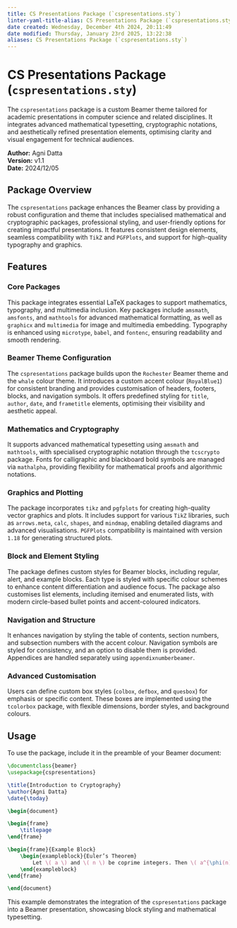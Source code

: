 ```yaml
---
title: CS Presentations Package (`cspresentations.sty`)
linter-yaml-title-alias: CS Presentations Package (`cspresentations.sty`)
date created: Wednesday, December 4th 2024, 20:11:49
date modified: Thursday, January 23rd 2025, 13:22:38
aliases: CS Presentations Package (`cspresentations.sty`)
---
```


# CS Presentations Package (`cspresentations.sty`)

The `cspresentations` package is a custom Beamer theme tailored for academic presentations in computer science and related disciplines. It integrates advanced mathematical typesetting, cryptographic notations, and aesthetically refined presentation elements, optimising clarity and visual engagement for technical audiences.

**Author:** Agni Datta  
**Version:** v1.1  
**Date:** 2024/12/05

## Package Overview

The `cspresentations` package enhances the Beamer class by providing a robust configuration and theme that includes specialised mathematical and cryptographic packages, professional styling, and user-friendly options for creating impactful presentations. It features consistent design elements, seamless compatibility with `TikZ` and `PGFPlots`, and support for high-quality typography and graphics.

## Features

### Core Packages

This package integrates essential LaTeX packages to support mathematics, typography, and multimedia inclusion. Key packages include `amsmath`, `amsfonts`, and `mathtools` for advanced mathematical formatting, as well as `graphicx` and `multimedia` for image and multimedia embedding. Typography is enhanced using `microtype`, `babel`, and `fontenc`, ensuring readability and smooth rendering.

### Beamer Theme Configuration

The `cspresentations` package builds upon the `Rochester` Beamer theme and the `whale` colour theme. It introduces a custom accent colour (`RoyalBlue1`) for consistent branding and provides customisation of headers, footers, blocks, and navigation symbols. It offers predefined styling for `title`, `author`, `date`, and `frametitle` elements, optimising their visibility and aesthetic appeal.

### Mathematics and Cryptography

It supports advanced mathematical typesetting using `amsmath` and `mathtools`, with specialised cryptographic notation through the `tcscrypto` package. Fonts for calligraphic and blackboard bold symbols are managed via `mathalpha`, providing flexibility for mathematical proofs and algorithmic notations.

### Graphics and Plotting

The package incorporates `tikz` and `pgfplots` for creating high-quality vector graphics and plots. It includes support for various `TikZ` libraries, such as `arrows.meta`, `calc`, `shapes`, and `mindmap`, enabling detailed diagrams and advanced visualisations. `PGFPlots` compatibility is maintained with version `1.18` for generating structured plots.

### Block and Element Styling

The package defines custom styles for Beamer blocks, including regular, alert, and example blocks. Each type is styled with specific colour schemes to enhance content differentiation and audience focus. The package also customises list elements, including itemised and enumerated lists, with modern circle-based bullet points and accent-coloured indicators.

### Navigation and Structure

It enhances navigation by styling the table of contents, section numbers, and subsection numbers with the accent colour. Navigation symbols are styled for consistency, and an option to disable them is provided. Appendices are handled separately using `appendixnumberbeamer`.

### Advanced Customisation

Users can define custom box styles (`colbox`, `defbox`, and `quesbox`) for emphasis or specific content. These boxes are implemented using the `tcolorbox` package, with flexible dimensions, border styles, and background colours.

## Usage

To use the package, include it in the preamble of your Beamer document:

```latex
\documentclass{beamer}
\usepackage{cspresentations}

\title{Introduction to Cryptography}
\author{Agni Datta}
\date{\today}

\begin{document}

\begin{frame}
    \titlepage
\end{frame}

\begin{frame}{Example Block}
    \begin{exampleblock}{Euler’s Theorem}
        Let \( a \) and \( n \) be coprime integers. Then \( a^{\phi(n)} \equiv 1 \pmod{n} \), where \( \phi \) is the Euler totient function.
    \end{exampleblock}
\end{frame}

\end{document}
```

This example demonstrates the integration of the `cspresentations` package into a Beamer presentation, showcasing block styling and mathematical typesetting.
